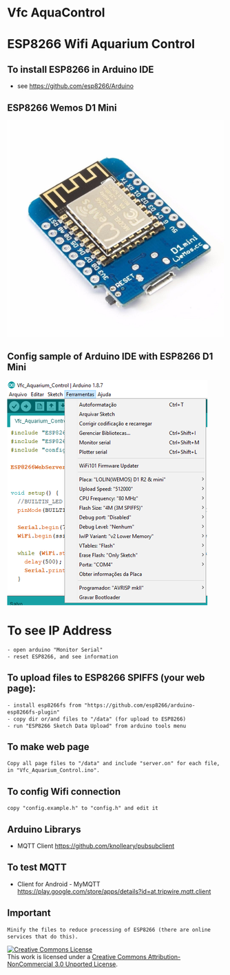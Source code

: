 # Vfc AquaControl
# ESP8266 Wifi Aquarium Control

## To install ESP8266 in Arduino IDE
- see https://github.com/esp8266/Arduino

## ESP8266 Wemos D1 Mini
![D1 Mini](img/wemos-d1-mini-arduino-esp8266.jpg)

## Config sample of Arduino IDE with ESP8266 D1 Mini
![D1 Mini](img/config_arduino.png)


# To see IP Address
```
- open arduino "Monitor Serial"
- reset ESP8266, and see information
```

## To upload files to ESP8266 SPIFFS (your web page):
```
- install esp8266fs from "https://github.com/esp8266/arduino-esp8266fs-plugin"
- copy dir or/and files to "/data" (for upload to ESP8266)
- run "ESP8266 Sketch Data Upload" from arduino tools menu
```

## To make web page
```
Copy all page files to "/data" and include "server.on" for each file, in "Vfc_Aquarium_Control.ino".
```

## To config Wifi connection
```
copy "config.example.h" to "config.h" and edit it
```

## Arduino Librarys
- MQTT Client
https://github.com/knolleary/pubsubclient

## To test MQTT
- Client for Android - MyMQTT
https://play.google.com/store/apps/details?id=at.tripwire.mqtt.client

## Important
```
Minify the files to reduce processing of ESP8266 (there are online services that do this).
```

<a rel="license" href="http://creativecommons.org/licenses/by-nc/3.0/"><img alt="Creative Commons License" style="border-width:0" src="https://i.creativecommons.org/l/by-nc/3.0/88x31.png" /></a><br />This work is licensed under a <a rel="license" href="http://creativecommons.org/licenses/by-nc/3.0/">Creative Commons Attribution-NonCommercial 3.0 Unported License</a>.
